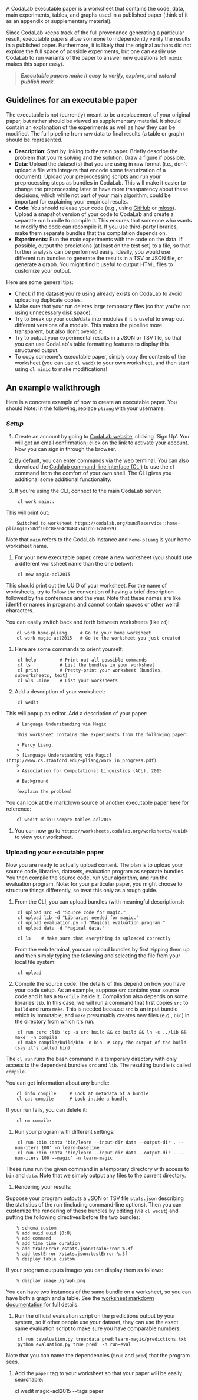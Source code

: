 A CodaLab executable paper is a worksheet that contains the code, data, main experiments, tables, and graphs used in a published paper (think of it as an appendix or supplementary material).

Since CodaLab keeps track of the full provenance generating a particular result, executable papers allow someone to independently verify the results in a published paper.  Furthermore, it is likely that the original authors did not explore the full space of possible experiments, but one can easily use CodaLab to run variants of the paper to answer new questions (`cl mimic` makes this super easy).

> ***Executable papers make it easy to verify, explore, and extend publish work.***

## **Guidelines for an executable paper**

The executable is not (currently) meant to be a replacement of your original
paper, but rather should be viewed as supplementary material.  It should
contain an explanation of the experiments as well as how they can be modified.
The full pipeline from raw data to final results (a table or graph) should be
represented.

- **Description**: Start by linking to the main paper.  Briefly describe the
  problem that you're solving and the solution.  Draw a figure if possible.
- **Data**: Upload the dataset(s) that you are using in raw format (i.e., don't
  upload a file with integers that encode some featurization of a document).
  Upload your preprocessing scripts and run your preprocessing steps as
  bundles in CodaLab.  This will make it easier to change the preprocessing
  later or have more transparency about these decisions, which while
  not part of your main algorithm, could be important for explaining
  your empirical results.
- **Code**: You should release your code (e.g., using
  [GitHub](https://github.com) or [mloss](http://mloss.org)).  Upload a
  snapshot version of your code to CodaLab and create a separate run bundle to
  compile it.  This ensures that someone who wants to modify the code can
  recompile it.  If you use third-party libraries, make them separate bundles
  that the compilation depends on.
- **Experiments**: Run the main experiments with the code on the data.
  If possible, output the predictions (at least on the test set) to a file,
  so that further analysis can be performed easily.  Ideally, you would
  use different run bundles to generate the results in a TSV or JSON file,
  or generate a graph.  You might find it useful to output HTML files to
  customize your output.

Here are some general tips:
- Check if the dataset you're using already exists on CodaLab to avoid
  uploading duplicate copies.
- Make sure that your run deletes large temporary files (so that you're not
  using unnecessary disk space).
- Try to break up your code/data into modules if it is useful to swap out
  different versions of a module.  This makes the pipeline more transparent,
  but also don't overdo it.
- Try to output your experimental results in a JSON or TSV file, so that you
  can use CodaLab's table formatting features to display this structured
  output.
- To copy someone's executable paper, simply copy the contents of the worksheet
  (you can use `cl wadd`) to your own worksheet, and then start using `cl mimic`
  to make modifications!

## **An example walkthrough**

Here is a concrete example of how to create an executable paper.  You should 
Note: in the following, replace `pliang` with your username.

### ***Setup***

1. Create an account by going to [CodaLab website](http://codalab.org),
clicking 'Sign Up'.  You will get an email confirmation; click on the link to activate
your account.  Now you can sign in through the browser.

1. By default, you can enter commands via the web terminal.
   You can also download the [Codalab command-line interface
   (CLI)](User_Install-CodaLab-CLI) to use the `cl` command from
   the comfort of your own shell.  The CLI gives you additional some additional
   functionality.

1. If you're using the CLI, connect to the main CodaLab server:

        cl work main::

  This will print out:

        Switched to worksheet https://codalab.org/bundleservice::home-pliang(0x58df10bc8ea04c84845141d551ca0999).

  Note that `main` refers to the CodaLab instance and `home-pliang` is your home worksheet
  name.

1. For your new executable paper, create a new worksheet (you should use a
different worksheet name than the one below):

        cl new magic-acl2015

  This should print out the UUID of your worksheet.  For the name of
  worksheets, try to follow the convention of having a brief description
  followed by the conference and the year.  Note that these names are like
  identifier names in programs and cannot contain spaces or other weird
  characters.

  You can easily switch back and forth between worksheets (like `cd`):

        cl work home-pliang     # Go to your home worksheet
        cl work magic-acl2015   # Go to the worksheet you just created

1. Here are some commands to orient yourself:

        cl help         # Print out all possible commands
        cl ls           # List the bundles in your worksheet
        cl print        # Pretty-print your worksheet (bundles, subworksheets, text)
        cl wls .mine    # List your worksheets

1. Add a description of your worksheet:

        cl wedit

  This will popup an editor.  Add a description of your paper:

        # Language Understanding via Magic

        This worksheet contains the experiments from the following paper:

        > Percy Liang.
        >
        > [Language Understanding via Magic](http://www.cs.stanford.edu/~pliang/work_in_progress.pdf)
        >
        > Association for Computational Linguistics (ACL), 2015.

        # Background

        (explain the problem)

  You can look at the markdown source of another executable paper here for reference:

        cl wedit main::sempre-tables-acl2015

1. You can now go to `https://worksheets.codalab.org/worksheets/<uuid>` to view your worksheet.

### **Uploading your executable paper**

Now you are ready to actually upload content.  The plan is to upload your
source code, libraries, datasets, evaluation program as separate bundles.  You
then compile the source code, run your algorithm, and run the evaluation
program.  Note: for your particular paper, you might choose to structure things differently,
so treat this only as a rough guide.

1. From the CLI, you can upload bundles (with meaningful descriptions):

        cl upload src -d "Source code for magic."
        cl upload lib -d "Libraries needed for magic."
        cl upload evaluation.py -d "Magical evaluation program."
        cl upload data -d "Magical data."

        cl ls    # Make sure that everything is uploaded correctly

    From the web terminal, you can upload bundles by first zipping them up and
    then simply typing the following and selecting the file from your local
    file system:

        cl upload

1. Compile the source code.  The details of this depend on how you have your
code setup.  As an example, suppose `src` contains your source code and it has
a `Makefile` inside it.  Compilation also depends on some libraries `lib`.
In this case, we will run a command that first copies `src` to `build` and runs
`make`.  This is needed because `src` is an input bundle which is immutable,
and `make` presumably creates new files (e.g., `bin`) in the directory from
which it's run.

        cl run :src :lib 'cp -a src build && cd build && ln -s ../lib && make' -n compile
        cl make compile/build/bin -n bin  # Copy the output of the build (say it's called bin)

  The `cl run` runs the bash command in a temporary directory with only access
  to the dependent bundles `src` and `lib`.  The resulting bundle is called `compile`.

  You can get information about any bundle:

        cl info compile     # Look at metadata of a bundle
        cl cat compile      # Look inside a bundle

  If your run fails, you can delete it:

        cl rm compile

1. Run your program with different settings:

        cl run :bin :data 'bin/learn --input-dir data --output-dir . --num-iters 100' -n learn-baseline
        cl run :bin :data 'bin/learn --input-dir data --output-dir . --num-iters 100 --magic' -n learn-magic

  These runs run the given command in a temporary directory with access to
  `bin` and `data`.  Note that we simply output any files to the current
  directory.

1. Rendering your results:

  Suppose your program outputs a JSON or TSV file `stats.json` describing the
  statistics of the run (including command-line options).  Then you can
  customize the rendering of these bundles by editing (via `cl wedit`) and
  putting the following directives before the two bundles:

        % schema custom
        % add uuid uuid [0:8]
        % add command
        % add time time duration
        % add trainError /stats.json:trainError %.3f
        % add testError /stats.json:testError %.3f
        % display table custom

  If your program outputs images you can display them as follows:

        % display image /graph.png

  You can have two instances of the same bundle on a worksheet, so you can have
  both a graph and a table.  See the [worksheet markdown
  documentation](http://github.com/codalab/codalab-cli/worksheet-syntax.md) for
  full details.

1. Run the official evaluation script on the predictions output by your system,
so if other people use your dataset, they can use the exact same evaluation
script to make sure you have comparable numbers:

        cl run :evaluation.py true:data pred:learn-magic/predictions.txt 'python evaluation.py true pred' -n run-eval

  Note that you can name the dependencies (`true` and `pred`) that the program sees.

1. Add the `paper` tag to your worksheet so that your paper will be easily searchable:

    cl wedit magic-acl2015 --tags paper
